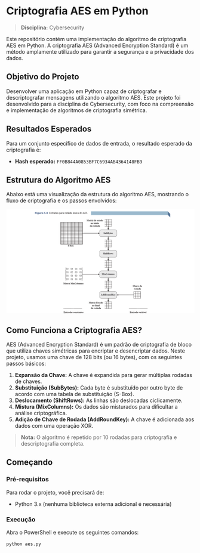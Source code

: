 # Criptografia AES em Python
> **Disciplina:** Cybersecurity

Este repositório contém uma implementação do algoritmo de criptografia AES em Python. A criptografia AES (Advanced Encryption Standard) é um método amplamente utilizado para garantir a segurança e a privacidade dos dados.

## Objetivo do Projeto
Desenvolver uma aplicação em Python capaz de criptografar e descriptografar mensagens utilizando o algoritmo AES. Este projeto foi desenvolvido para a disciplina de Cybersecurity, com foco na compreensão e implementação de algoritmos de criptografia simétrica.

## Resultados Esperados
Para um conjunto específico de dados de entrada, o resultado esperado da criptografia é:
- **Hash esperado:** `FF0B844A0853BF7C6934AB4364148FB9`

##  Estrutura do Algoritmo AES
Abaixo está uma visualização da estrutura do algoritmo AES, mostrando o fluxo de criptografia e os passos envolvidos:

![alt text](image.png)

## Como Funciona a Criptografia AES?
AES (Advanced Encryption Standard) é um padrão de criptografia de bloco que utiliza chaves simétricas para encriptar e desencriptar dados. Neste projeto, usamos uma chave de 128 bits (ou 16 bytes), com os seguintes passos básicos:
1. **Expansão da Chave:** A chave é expandida para gerar múltiplas rodadas de chaves.
2. **Substituição (SubBytes):** Cada byte é substituído por outro byte de acordo com uma tabela de substituição (S-Box).
3. **Deslocamento (ShiftRows):** As linhas são deslocadas ciclicamente.
4. **Mistura (MixColumns):** Os dados são misturados para dificultar a análise criptográfica.
5. **Adição de Chave de Rodada (AddRoundKey):** A chave é adicionada aos dados com uma operação XOR.

> **Nota:** O algoritmo é repetido por 10 rodadas para criptografia e descriptografia completa.

## Começando
### Pré-requisitos
Para rodar o projeto, você precisará de:
- Python 3.x (nenhuma biblioteca externa adicional é necessária)

### Execução
Abra o PowerShell e execute os seguintes comandos:

```
python aes.py
```
